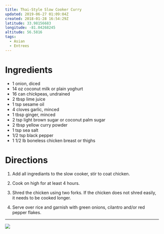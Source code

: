 ```yaml
---
title: Thai-Style Slow Cooker Curry
updated: 2019-06-27 01:09:04Z
created: 2018-01-28 16:54:29Z
latitude: 33.98156683
longitude: -81.04268245
altitude: 56.5816
tags:
  - Asian
  - Entrees
---
```


# Ingredients

- 1 onion, diced
- 14 oz coconut milk or plain yoghurt
- 16 can chickpeas, undrained
- 2 tbsp lime juice
- 1 tsp sesame oil
- 4 cloves garlic, minced
- 1 tbsp ginger, minced
- 2 tsp light brown sugar or coconut palm sugar
- 2 tbsp yellow curry powder
- 1 tsp sea salt
- 1/2 tsp black pepper
- 1 1/2 lb boneless chicken breast or thighs

# Directions

1. Add all ingrediants to the slow cooker, stir to coat chicken.
2. Cook on high for at least 4 hours.

3. Shred the chicken using two forks. If the chicken does not shred easily, it needs to be cooked longer.

4. Serve over rice and garnish with green onions, cilantro and/or red pepper flakes.

---
![](../_resources/IMG_0569.JPG)